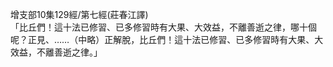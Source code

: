 增支部10集129經/第七經(莊春江譯)  
「比丘們！這十法已修習、已多修習時有大果、大效益，不離善逝之律，哪十個呢？正見、……（中略）正解脫，比丘們！這十法已修習、已多修習時有大果、大效益，不離善逝之律。」  
  
  
